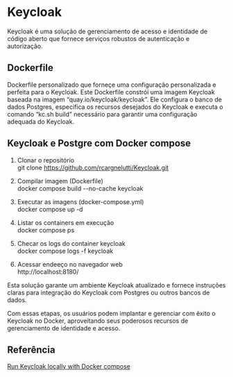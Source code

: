 # Keycloak

Keycloak é uma solução de gerenciamento de acesso e identidade de código aberto que fornece serviços robustos de autenticação e autorização.

## Dockerfile

Dockerfile personalizado que forneçe uma configuração personalizada e perfeita para o Keycloak.
Este Dockerfile constrói uma imagem Keycloak baseada na imagem “quay.io/keycloak/keycloak”. Ele configura o banco de dados Postgres, especifica os recursos desejados do Keycloak e executa o comando “kc.sh build” necessário para garantir uma configuração adequada do Keycloak.

## Keycloak e Postgre com Docker compose

1. Clonar o repositório  
git clone https://github.com/rcargnelutti/Keycloak.git

2. Compilar imagem (Dockerfile)  
docker compose build --no-cache keycloak  

3. Executar as imagens (docker-compose.yml)  
docker compose up -d

4. Listar os containers em execução    
docker compose ps

5. Checar os logs do container keycloak  
docker compose logs -f keycloak

6. Acessar endeeço no navegador web  
http://localhost:8180/

Esta solução garante um ambiente Keycloak atualizado e fornece instruções claras para integração do Keycloak com Postgres ou outros bancos de dados.

Com essas etapas, os usuários podem implantar e gerenciar com êxito o Keycloak no Docker, aproveitando seus poderosos recursos de gerenciamento de identidade e acesso.

## Referência
[Run Keycloak locally with Docker compose](https://medium.com/@ozbillwang/run-keycloak-locally-with-docker-compose-db9a9f2fb437)
